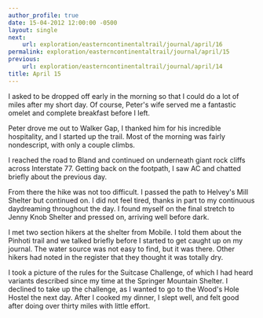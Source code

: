 ```yaml
---
author_profile: true
date: 15-04-2012 12:00:00 -0500
layout: single
next:
    url: exploration/easterncontinentaltrail/journal/april/16
permalink: exploration/easterncontinentaltrail/journal/april/15
previous:
    url: exploration/easterncontinentaltrail/journal/april/14
title: April 15
---
```

I asked to be dropped off early in the morning so that I could do a lot of miles after my short day. Of course, Peter's wife served me a fantastic omelet and complete breakfast before I left.

Peter drove me out to Walker Gap, I thanked him for his incredible hospitality, and I started up the trail. Most of the morning was fairly nondescript, with only a couple climbs.

I reached the road to Bland and continued on underneath giant rock cliffs across Interstate 77. Getting back on the footpath, I saw AC and chatted briefly about the previous day.

From there the hike was not too difficult. I passed the path to Helvey's Mill Shelter but continued on. I did not feel tired, thanks in part to my continuous daydreaming throughout the day. I found myself on the final stretch to Jenny Knob Shelter and pressed on, arriving well before dark.

I met two section hikers at the shelter from Mobile. I told them about the Pinhoti trail and we talked briefly before I started to get caught up on my journal. The water source was not easy to find, but it was there. Other hikers had noted in the register that they thought it was totally dry.

I took a picture of the rules for the Suitcase Challenge, of which I had heard variants described since my time at the Springer Mountain Shelter. I declined to take up the challenge, as I wanted to go to the Wood's Hole Hostel the next day. After I cooked my dinner, I slept well, and felt good after doing over thirty miles with little effort.